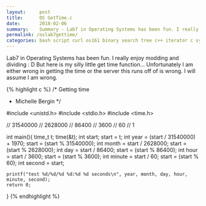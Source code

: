 ```yaml
---
layout:     post
title:      OS GetTime.c
date:       2018-02-06
summary:    Summary - Lab7 in Operating Systems has been fun. I really enjoy modding and dividing But here is my silly little get time function... Unfortunately I am either wrong in getting the time or the server this runs off of is wrong. I will assume I am wrong.
permalink: /oslab7gettime/
categories: bash script curl os161 binary search tree c++ iterator c sys161 cscope const pointers references operating system programming programmer female computer science ghci haskell
---
```


Lab7 in Operating Systems has been fun. I really enjoy modding and dividing : D But here is my silly little get time function... Unfortunately I am either wrong in getting the time or the server this runs off of is wrong. I will assume I am wrong.

{% highlight c %}
/* Getting time
 * Michelle Bergin
 */

#include <unistd.h>
#include <stdio.h>
#include <time.h>

// 31540000
// 2628000
// 86400
// 3600
// 60
// 1

int main(){
	time_t t;
	time(&t);
	int start;
	start = t;
	int year = (start / 31540000) + 1970;
	start = (start % 31540000);
	int month = start / 2628000;
	start = (start % 2628000);
	int day = start / 86400;
	start = (start % 86400);
	int hour = start / 3600;
	start = (start % 3600);
	int minute = start / 60;
	start = (start % 60);
	int second = start;

	printf("test %d/%d/%d %d:%d %d seconds\n", year, month, day, hour, minute, second);
	return 0;
}
{% endhighlight %}
